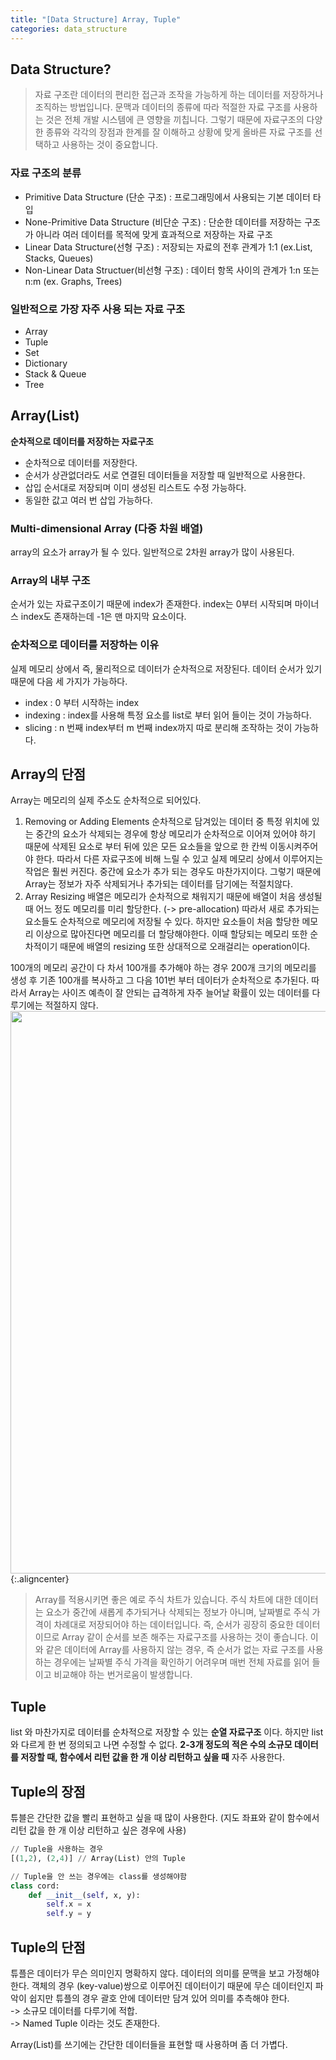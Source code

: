 ```yaml
---
title: "[Data Structure] Array, Tuple"
categories: data_structure
---
```

## Data Structure?
>자료 구조란 데이터의 편리한 접근과 조작을 가능하게 하는 데이터를 저장하거나 조직하는 방법입니다. 문맥과 데이터의 종류에 따라 적절한 자료 구조를 사용하는 것은 전체 개발 시스템에 큰 영향을 끼칩니다. 그렇기 때문에 자료구조의 다양한 종류와 각각의 장점과 한계를 잘 이해하고 상황에 맞게 올바른 자료 구조를 선택하고 사용하는 것이 중요합니다.

### 자료 구조의 분류
- Primitive Data Structure (단순 구조)
: 프로그래밍에서 사용되는 기본 데이터 타입
- None-Primitive Data Structure (비단순 구조)
: 단순한 데이터를 저장하는 구조가 아니라 여러 데이터를 목적에 맞게 효과적으로 저장하는 자료 구조 
 - Linear Data Structure(선형 구조)
 : 저장되는 자료의 전후 관계가 1:1 (ex.List, Stacks, Queues)
 - Non-Linear Data Structuer(비선형 구조)
 : 데이터 항목 사이의 관계가 1:n 또는 n:m (ex. Graphs, Trees)

### 일반적으로 가장 자주 사용 되는 자료 구조
- Array
- Tuple
- Set
- Dictionary
- Stack & Queue
- Tree

## Array(List)
<b>순차적으로 데이터를 저장하는 자료구조</b>
- 순차적으로 데이터를 저장한다.
- 순서가 상관없더라도 서로 연결된 데이터들을 저장할 때 일반적으로 사용한다.
- 삽입 순서대로 저장되며 이미 생성된 리스트도 수정 가능하다.
- 동일한 값고 여러 번 삽입 가능하다.

### Multi-dimensional Array (다중 차원 배열)
array의 요소가 array가 될 수 있다. 일반적으로 2차원 array가 많이 사용된다. 

### Array의 내부 구조
순서가 있는 자료구조이기 때문에 index가 존재한다. index는 0부터 시작되며 마이너스 index도 존재하는데 -1은 맨 마지막 요소이다. 

### 순차적으로 데이터를 저장하는 이유
실제 메모리 상에서 즉, 물리적으로 데이터가 순차적으로 저장된다. 
데이터 순서가 있기 때문에 다음 세 가지가 가능하다. 
- index : 0 부터 시작하는 index
- indexing : index를 사용해 특정 요소를 list로 부터 읽어 들이는 것이 가능하다.
- slicing : n 번째 index부터 m 번째 index까지 따로 분리해 조작하는 것이 가능하다.

## Array의 단점
Array는 메모리의 실제 주소도 순차적으로 되어있다.
1. Removing or Adding Elements
순차적으로 담겨있는 데이터 중 특정 위치에 있는 중간의 요소가 삭제되는 경우에 항상 메모리가 순차적으로 이어져 있어야 하기 때문에 삭제된 요소로 부터 뒤에 있은 모든 요소들을 앞으로 한 칸씩 이동시켜주어야 한다. 따라서 다른 자료구조에 비해 느릴 수 있고 실제 메모리 상에서 이루어지는 작업은 훨씬 커진다. 중간에 요소가 추가 되는 경우도 마찬가지이다. 그렇기 때문에 Array는 정보가 자주 삭제되거나 추가되는 데이터를 담기에는 적절치않다. 
2. Array Resizing
배열은 메모리가 순차적으로 채워지기 때문에 배열이 처음 생성될 때 어느 정도 메모리를 미리 할당한다. (-> pre-allocation) 따라서 새로 추가되는 요소들도 순차적으로 메모리에 저장될 수 있다. 하지만 요소들이 처음 할당한 메모리 이상으로 많아진다면 메모리를 더 할당해야한다. 이때 할당되는 메모리 또한 순차적이기 때문에 배열의 resizing 또한 상대적으로 오래걸리는 operation이다. 

100개의 메모리 공간이 다 차서 100개를 추가해야 하는 경우 200개 크기의 메모리를 생성 후 기존 100개를 복사하고 그 다음 101번 부터 데이터가 순차적으로 추가된다. 따라서 Array는 사이즈 예측이 잘 안되는 급격하게 자주 늘어날 확률이 있는 데이터를 다루기에는 적절하지 않다. 
<img src = "https://user-images.githubusercontent.com/26542094/91663383-69d26400-eb23-11ea-94ae-ad98eee01dc7.png" width="1000" height="900">{:.aligncenter}  

>Array를 적용시키면 좋은 예로 주식 차트가 있습니다. 주식 차트에 대한 데이터는 요소가 중간에 새롭게 추가되거나 삭제되는 정보가 아니며, 날짜별로 주식 가격이 차례대로 저장되어야 하는 데이터입니다. 즉, 순서가 굉장히 중요한 데이터 이므로 Array 같이 순서를 보존 해주는 자료구조를 사용하는 것이 좋습니다. 이와 같은 데이터에 Array를 사용하지 않는 경우, 즉 순서가 없는 자료 구조를 사용하는 경우에는 날짜별 주식 가격을 확인하기 어려우며 매번 전체 자료를 읽어 들이고 비교해야 하는 번거로움이 발생합니다.

## Tuple
list 와 마찬가지로 데이터를 순차적으로 저장할 수 있는 __순열 자료구조__ 이다. 하지만 list 와 다르게 한 번 정의되고 나면 수정할 수 없다. __2-3개 정도의 적은 수의 소규모 데이터를 저장할 때, 함수에서 리턴 값을 한 개 이상 리턴하고 싶을 때__ 자주 사용한다. 

## Tuple의 장점
튜블은 간단한 값을 빨리 표현하고 싶을 때 많이 사용한다. (지도 좌표와 같이 함수에서 리턴 값을 한 개 이상 리턴하고 싶은 경우에 사용)

```py
// Tuple을 사용하는 경우
[(1,2), (2,4)] // Array(List) 안의 Tuple

// Tuple을 안 쓰는 경우에는 class를 생성해야함
class cord:
	def __init__(self, x, y):
		self.x = x
		self.y = y
```
## Tuple의 단점
튜플은 데이터가 무슨 의미인지 명확하지 않다. 데이터의 의미를 문맥을 보고 가정해야 한다. 
객체의 경우 (key-value)쌍으로 이루어진 데이터이기 때문에 무슨 데이터인지 파악이 쉽지만 튜플의 경우 괄호 안에 데이터만 담겨 있어 의미를 추측해야 한다.   
-> 소규모 데이터를 다루기에 적합.   
-> Named Tuple 이라는 것도 존재한다.   

Array(List)를 쓰기에는 간단한 데이터들을 표현할 때 사용하며 좀 더 가볍다. 